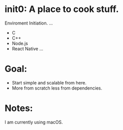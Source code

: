 # init0: A place to cook stuff.
Enviroment Initiation.
...
+ C
+ C++
+ Node.js
+ React Native
...
# Goal:
- Start simple and scalable from here.
- More from scratch less from dependencies.

# Notes:
I am currently using macOS.

